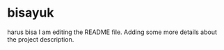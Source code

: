 # bisayuk
harus bisa
I am editing the README file. Adding some more details about the project description.
